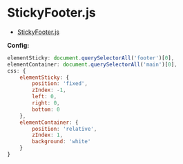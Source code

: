 # StickyFooter.js

* [StickyFooter.js](https://raw.githubusercontent.com/fluffy-factory/toolbox/master/src/js/modules/StickyFooter.js)

**Config:**
```js
elementSticky: document.querySelectorAll('footer')[0],
elementContainer: document.querySelectorAll('main')[0],
css: {
	elementSticky: {
		position: 'fixed',
		zIndex: -1,
		left: 0,
		right: 0,
		bottom: 0
	},
	elementContainer: {
		position: 'relative',
		zIndex: 1,
		background: 'white'
	}
}
```